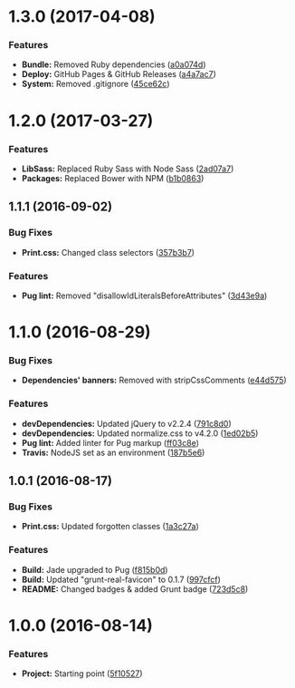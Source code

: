 <a name="1.3.0"></a>
# 1.3.0 (2017-04-08)


### Features

* **Bundle:** Removed Ruby dependencies ([a0a074d](https://github.com/martinmethod/cv/commit/a0a074d))
* **Deploy:** GitHub Pages & GitHub Releases ([a4a7ac7](https://github.com/martinmethod/cv/commit/a4a7ac7))
* **System:** Removed .gitignore ([45ce62c](https://github.com/martinmethod/cv/commit/45ce62c))



<a name="1.2.0"></a>
# 1.2.0 (2017-03-27)


### Features

* **LibSass:** Replaced Ruby Sass with Node Sass ([2ad07a7](https://github.com/martinmethod/cv/commit/2ad07a7))
* **Packages:** Replaced Bower with NPM ([b1b0863](https://github.com/martinmethod/cv/commit/b1b0863))



<a name="1.1.1"></a>
## 1.1.1 (2016-09-02)


### Bug Fixes

* **Print.css:** Changed class selectors ([357b3b7](https://github.com/martinmethod/cv/commit/357b3b7))


### Features

* **Pug lint:** Removed "disallowIdLiteralsBeforeAttributes" ([3d43e9a](https://github.com/martinmethod/cv/commit/3d43e9a))



<a name="1.1.0"></a>
# 1.1.0 (2016-08-29)


### Bug Fixes

* **Dependencies' banners:** Removed with stripCssComments ([e44d575](https://github.com/martinmethod/cv/commit/e44d575))


### Features

* **devDependencies:** Updated jQuery to v2.2.4 ([791c8d0](https://github.com/martinmethod/cv/commit/791c8d0))
* **devDependencies:** Updated normalize.css to v4.2.0 ([1ed02b5](https://github.com/martinmethod/cv/commit/1ed02b5))
* **Pug lint:** Added linter for Pug markup ([ff03c8e](https://github.com/martinmethod/cv/commit/ff03c8e))
* **Travis:** NodeJS set as an environment ([187b5e6](https://github.com/martinmethod/cv/commit/187b5e6))



<a name="1.0.1"></a>
## 1.0.1 (2016-08-17)


### Bug Fixes

* **Print.css:** Updated forgotten classes ([1a3c27a](https://github.com/martinmethod/cv/commit/1a3c27a))


### Features

* **Build:** Jade upgraded to Pug ([f815b0d](https://github.com/martinmethod/cv/commit/f815b0d))
* **Build:** Updated "grunt-real-favicon" to 0.1.7 ([997cfcf](https://github.com/martinmethod/cv/commit/997cfcf))
* **README:** Changed badges & added Grunt badge ([723d5c8](https://github.com/martinmethod/cv/commit/723d5c8))



<a name="1.0.0"></a>
# 1.0.0 (2016-08-14)


### Features

* **Project:** Starting point ([5f10527](https://github.com/martinmethod/cv/commit/5f10527))



